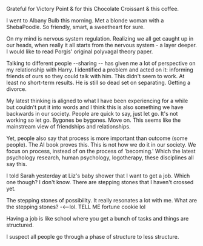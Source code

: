 Grateful for Victory Point & for this Chocolate Croissant & this coffee. 

I went to Albany Bulb this morning. Met a blonde woman with a ShebaPoodle. So friendly, smart, a sweetheart for sure. 

On my mind is nervous system regulation. Realizing we all get caught up in our heads, when really it all starts from the nervous system - a layer deeper. I would like to read Porgis' original polyvagal theory paper. 

Talking to different people --sharing -- has given me a lot of perspective on my relationship with Harry. I identified a problem and acted on it: informing friends of ours so they could talk with him. This didn't seem to work. At least no short-term results. He is still so dead set on separating. Getting a divorce. 

My latest thinking is aligned to what I have been experiencing for a while but couldn't put it into words and I think this is also something we have backwards in our society. People are quick to say, just let go. It's not working so let go. Bygones be bygones. Move on. This seems like the mainstream view of friendships and relationships. 

Yet, people also say that process is more important than outcome (some people). The AI book proves this. This is not how we do it in our society. We focus on process, instead of on the process of 'becoming.' Which the latest psychology research, human psychology, logotherapy, these disciplines all say this. 

I told Sarah yesterday at Liz's baby shower that I want to get a job. Which one though? I don't know. There are stepping stones that I haven't crossed yet. 

The stepping stones of possibility. It really resonates a lot with me. What are the stepping stones? -<--lol. TELL ME fortune cookie lol

Having a job is like school where you get a bunch of tasks and things are structured. 

I suspect all people go through a phase of structure to less structure. 